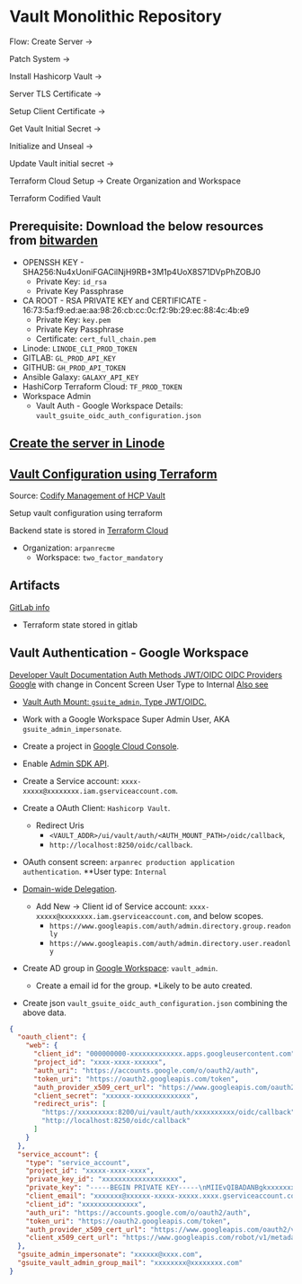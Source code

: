 # Vault Monolithic Repository

Flow:
Create Server ->

Patch System ->

Install Hashicorp Vault ->

Server TLS Certificate ->

Setup Client Certificate ->

Get Vault Initial Secret ->

Initialize and Unseal ->

Update Vault initial secret ->

Terraform Cloud Setup -> Create Organization and Workspace

Terraform Codified Vault

## Prerequisite: Download the below resources from [bitwarden](tasks/011-get_prerequisite.yml)

- OPENSSH KEY - SHA256:Nu4xUoniFGACilNjH9RB+3M1p4UoX8S71DVpPhZOBJ0
  - Private Key: `id_rsa`
  - Private Key Passphrase
- CA ROOT - RSA PRIVATE KEY and CERTIFICATE - 16:73:5a:f9:ed:ae:aa:98:26:cb:cc:0c:f2:9b:29:ec:88:4c:4b:e9
  - Private Key: `key.pem`
  - Private Key Passphrase
  - Certificate: `cert_full_chain.pem`
- Linode: `LINODE_CLI_PROD_TOKEN`
- GITLAB: `GL_PROD_API_KEY`
- GITHUB: `GH_PROD_API_TOKEN`
- Ansible Galaxy: `GALAXY_API_KEY`
- HashiCorp Terraform Cloud: `TF_PROD_TOKEN`
- Workspace Admin
  - Vault Auth - Google Workspace Details: `vault_gsuite_oidc_auth_configuration.json`

## [Create the server in Linode](tasks/100-create_server.yml)

## [Vault Configuration using Terraform](codified_vault/)

Source: [Codify Management of HCP Vault](https://developer.hashicorp.com/vault/tutorials/cloud-ops/vault-codify-mgmt)

Setup vault configuration using terraform

Backend state is stored in [Terraform Cloud](https://app.terraform.io/app/arpanrecme/workspaces/vault_mono_codified_vault)

- Organization: `arpanrecme`
  - Workspace: `two_factor_mandatory`

## Artifacts

[GitLab info](vars/gitlab_artifacts.yml)

- Terraform state stored in gitlab

## Vault Authentication - Google Workspace

[Developer Vault Documentation Auth Methods JWT/OIDC OIDC Providers Google](https://developer.hashicorp.com/vault/docs/auth/jwt/oidc-providers/google)
with change in Concent Screen User Type to Internal
[Also see](https://vagarwal2.medium.com/hashicorp-vault-groups-integration-with-google-g-suite-6df8951d7573)

- [Vault Auth Mount: `gsuite_admin`, Type JWT/OIDC.](codified_vault/auth/gsuite.tf)
- Work with a Google Workspace Super Admin User, AKA `gsuite_admin_impersonate`.
- Create a project in [Google Cloud Console](https://console.cloud.google.com).
- Enable [Admin SDK API](https://console.developers.google.com/apis/api/admin.googleapis.com/overview).
- Create a Service account: `xxxx-xxxxx@xxxxxxxx.iam.gserviceaccount.com`.
- Create a OAuth Client: `Hashicorp Vault`.
  - Redirect Uris
    - `<VAULT_ADDR>/ui/vault/auth/<AUTH_MOUNT_PATH>/oidc/callback`,
    - `http://localhost:8250/oidc/callback`.
- OAuth consent screen: `arpanrec production application authentication`. **User type: `Internal`
- [Domain-wide Delegation](https://admin.google.com/ac/owl/domainwidedelegation).
  - Add New -> Client id of Service account: `xxxx-xxxxx@xxxxxxxx.iam.gserviceaccount.com`, and below scopes.
    - `https://www.googleapis.com/auth/admin.directory.group.readonly`
    - `https://www.googleapis.com/auth/admin.directory.user.readonly`
- Create AD group in [Google Workspace](https://admin.google.com/ac/groups): `vault_admin`.
  - Create a email id for the group. *Likely to be auto created.

- Create json `vault_gsuite_oidc_auth_configuration.json` combining the above data.

```json
{
  "oauth_client": {
    "web": {
      "client_id": "000000000-xxxxxxxxxxxxx.apps.googleusercontent.com",
      "project_id": "xxxx-xxxx-xxxxxx",
      "auth_uri": "https://accounts.google.com/o/oauth2/auth",
      "token_uri": "https://oauth2.googleapis.com/token",
      "auth_provider_x509_cert_url": "https://www.googleapis.com/oauth2/v1/certs",
      "client_secret": "xxxxxx-xxxxxxxxxxxxxx",
      "redirect_uris": [
        "https://xxxxxxxxx:8200/ui/vault/auth/xxxxxxxxxx/oidc/callback",
        "http://localhost:8250/oidc/callback"
      ]
    }
  },
  "service_account": {
    "type": "service_account",
    "project_id": "xxxxx-xxxx-xxxx",
    "private_key_id": "xxxxxxxxxxxxxxxxxxx",
    "private_key": "-----BEGIN PRIVATE KEY-----\nMIIEvQIBADANBgkxxxxxxxxxx3MKey9ywXabd15oA=\n-----END PRIVATE KEY-----\n",
    "client_email": "xxxxxxx@xxxxxx-xxxxx-xxxxx.xxxx.gserviceaccount.com",
    "client_id": "xxxxxxxxxxxxxx",
    "auth_uri": "https://accounts.google.com/o/oauth2/auth",
    "token_uri": "https://oauth2.googleapis.com/token",
    "auth_provider_x509_cert_url": "https://www.googleapis.com/oauth2/v1/certs",
    "client_x509_cert_url": "https://www.googleapis.com/robot/v1/metadata/x509/xxxxxx-xxxxx%xxxxxx-xxxx-xxxxx.iam.gserviceaccount.com"
  },
  "gsuite_admin_impersonate": "xxxxxx@xxxx.com",
  "gsuite_vault_admin_group_mail": "xxxxxxxx@xxxxxxxx.com"
}
```
